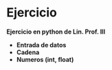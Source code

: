 # Ejercicio
<strong>Ejercicio en python de Lin. Prof. III<strong>
* Entrada de datos
* Cadena
* Numeros (int, float)
